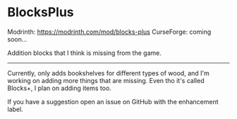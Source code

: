 # BlocksPlus

Modrinth: https://modrinth.com/mod/blocks-plus
CurseForge: coming soon...

Addition blocks that I think is missing from the game.

----

Currently, only adds bookshelves for different types of wood, and I'm working on adding more things that are missing. Even tho it's called Blocks+, I plan on adding items too.

If you have a suggestion open an issue on GitHub with the enhancement label.

